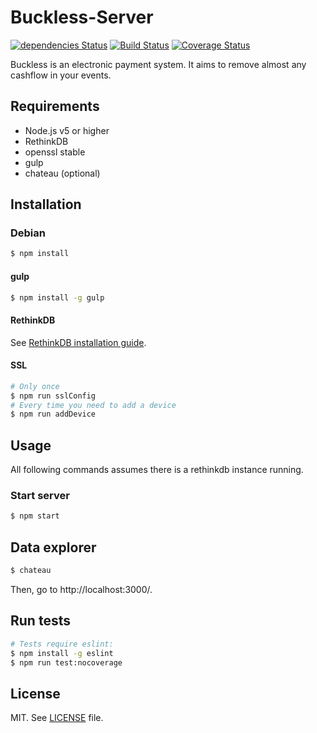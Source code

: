 # Buckless-Server
[![dependencies Status](https://david-dm.org/buckless-team/server/status.png)](https://david-dm.org/buckless-team/server)
[![Build Status](https://travis-ci.org/buckless-team/server.svg?branch=master)](https://travis-ci.org/buckless-team/server)
[![Coverage Status](https://coveralls.io/repos/github/buckless/Server/badge.svg?branch=master)](https://coveralls.io/github/buckless/Server?branch=master)  

Buckless is an electronic payment system.
It aims to remove almost any cashflow in your events.


## Requirements
- Node.js v5 or higher
- RethinkDB
- openssl stable
- gulp
- chateau (optional)


## Installation

### Debian
```sh
$ npm install
```

#### gulp
```sh
$ npm install -g gulp
```

#### RethinkDB
See [RethinkDB installation guide](https://www.rethinkdb.com/docs/install/).

#### SSL
```sh
# Only once
$ npm run sslConfig
# Every time you need to add a device
$ npm run addDevice
```

## Usage
All following commands assumes there is a rethinkdb instance running.

### Start server
```sh
$ npm start
```

## Data explorer
```sh
$ chateau
```
Then, go to http://localhost:3000/.

##  Run tests

```sh
# Tests require eslint:
$ npm install -g eslint
$ npm run test:nocoverage
```

## License
MIT. See [LICENSE](LICENSE) file.
